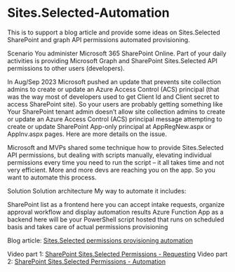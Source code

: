 # Sites.Selected-Automation

This is to support a blog article and provide some ideas on Sites.Selected SharePoint and graph API permissions automated provisioning.

Scenario
You administer Microsoft 365 SharePoint Online. Part of your daily activities is providing Microsoft Graph and SharePoint Sites.Selected API permissions to other users (developers).

In Aug/Sep 2023 Microsoft pushed an update that prevents site collection admins to create or update an Azure Access Control (ACS) principal (that was the way most of developers used to get Client Id and Client secret to access SharePoint site). So your users are probably getting something like Your SharePoint tenant admin doesn’t allow site collection admins to create or update an Azure Access Control (ACS) principal message attempting to create or update SharePoint App-only principal at AppRegNew.aspx or AppInv.aspx pages. Here are more details on the issue.

Microsoft and MVPs shared some technique how to provide Sites.Selected API permissions, but dealing with scripts manually, elevating individual permissions every time you need to run the script – it all takes time and not very efficient. More and more devs are reaching you on the app. So you want to automate this process.

Solution
Solution architecture
My way to automate it includes:

SharePoint list as a frontend
here you can accept intake requests, organize approval workflow and display automation results
Azure Function App as a backend
here will be your PowerShell script hosted that runs on scheduled basis and takes care of actual permissions provisioning



Blog article: [Sites.Selected permissions provisioning automation](https://vladilen.com/office-365/automating-sites-selected-permissions-provisioning/)

Video part 1: [SharePoint Sites.Selected Permissions - Requesting](https://www.youtube.com/watch?v=RyYOeKnR7f0&t=2s)
Video part 2: [SharePoint Sites.Selected Permissions - Automation](https://www.youtube.com/watch?v=n5Q93c82xyA)
